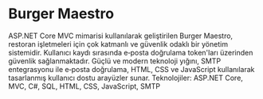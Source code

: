 # Burger Maestro
 ASP.NET Core MVC mimarisi kullanılarak geliştirilen Burger Maestro, restoran işletmeleri için çok katmanlı ve güvenlik odaklı bir yönetim sistemidir. Kullanıcı kaydı sırasında e‑posta doğrulama token'ları üzerinden güvenlik sağlanmaktadır. Güçlü ve modern teknoloji yığını, SMTP entegrasyonu ile e‑posta doğrulama, HTML, CSS ve JavaScript kullanılarak tasarlanmış kullanıcı dostu arayüzler sunar. Teknolojiler: ASP.NET Core, MVC, C#, SQL, HTML, CSS, JavaScript, SMTP
